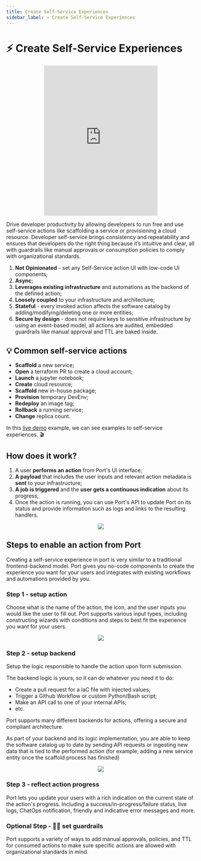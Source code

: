 ```yaml
---
title: Create Self-Service Experiences
sidebar_label: ⚡️ Create Self-Service Experiences
---
```


# ⚡️ Create Self-Service Experiences

<center>

<iframe width="60%" height="400" src="https://www.youtube.com/embed/z2kR9HSRIpQ" title="YouTube video player" frameborder="0" allow="accelerometer; autoplay; clipboard-write; encrypted-media; gyroscope; picture-in-picture; web-share" allowfullscreen allow="fullscreen;"></iframe>

</center>

Drive developer productivity by allowing developers to run free and use self-service actions like scaffolding a service or provisioning a cloud resource. Developer self-service brings consistency and repeatability and ensures that developers do the right thing because it’s intuitive and clear, all with guardrails like manual approvals or consumption policies to comply with organizational standards.

1. **Not Opinionated** - set any Self-Service action UI with low-code UI components;
2. **Async**;
3. **Leverages existing infrastructure** and automations as the backend of the defined action;
4. **Loosely coupled** to your infrastructure and architecture;
5. **Stateful** - every invoked action affects the software catalog by adding/modifying/deleting one or more entities;
6. **Secure by design** - does not require keys to sensitive infrastructure by using an event-based model, all actions are audited, embedded guardrails like manual approval and TTL are baked inside.

## 💡 Common self-service actions

- **Scaffold** a new service;
- **Open** a terraform PR to create a cloud account;
- **Launch** a jupyter notebook;
- **Create** cloud resource;
- **Scaffold** new in-house package;
- **Provision** temporary DevEnv;
- **Redeploy** an image tag;
- **Rollback** a running service;
- **Change** replica count.

In this [live demo](https://demo.getport.io/self-serve) example, we can see examples to self-service experiences. 🎬

## How does it work?

1. A user **performs an action** from Port's UI interface;
2. **A payload** that includes the user inputs and relevant action metadata is **sent** to your infrastructure;
3. **A job is triggered** and the **user gets a continuous indication** about its progress;
4. Once the action is running, you can use Port's API to update Port on its status and provide information such as logs and links to the resulting handlers.

<center>

![](../../static/img/self-service-actions/selfserviceHLarch.png)

</center>

## Steps to enable an action from Port

Creating a self-service experience in port is very similar to a traditional frontend-backend model.
Port gives you no-code components to create the experience you want for your users and integrates with existing workflows and automations provided by you.

### Step 1 - setup action

Choose what is the name of the action, the icon, and the user inputs you would like the user to fill out.
Port supports various input types, including constructing wizards with conditions and steps to best fit the experience you want for your users.

<center>

![](../../static/img/self-service-actions/setup_ui.png)

</center>

### Step 2 - setup backend

Setup the logic responsible to handle the action upon form submission.

The backend logic is yours, so it can do whatever you need it to do:

- Create a pull request for a IaC file with injected values;
- Trigger a Github Workflow or custom Python/Bash script;
- Make an API call to one of your internal APIs;
- etc.

Port supports many different backends for actions, offering a secure and compliant architecture.

As part of your backend and its logic implementation, you are able to keep the software catalog up to date by sending API requests or ingesting new data that is tied to the performed action (for example, adding a new service entity once the scaffold process has finished)

<center>

![](../../static/img/self-service-actions/backend-integrations.png)

</center>

### Step 3 - reflect action progress

Port lets you update your users with a rich indication on the current state of the action's progress.
Including a success/in-progress/failure status, live logs, ChatOps notification, friendly and indicative error messages and more.

### Optional Step - ✋🏼 set guardrails

Port supports a variety of ways to add manual approvals, policies, and TTL for consumed actions to make sure specific actions are allowed with organizational standards in mind.
